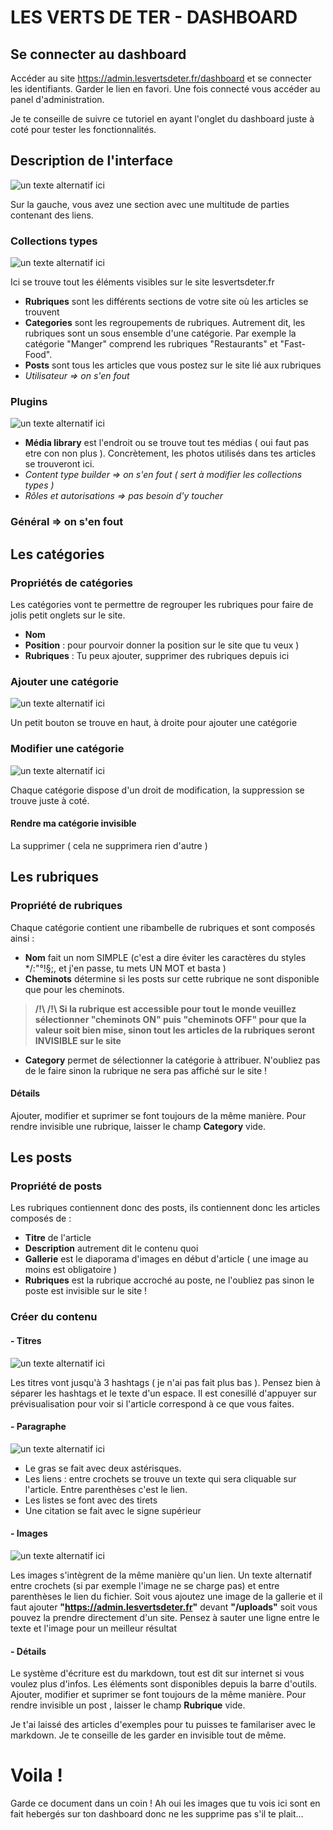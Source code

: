 # LES VERTS DE TER - DASHBOARD

## Se connecter au dashboard

Accéder au site https://admin.lesvertsdeter.fr/dashboard et se connecter les identifiants. Garder le lien en favori. Une fois connecté vous accéder au panel d'administration.

Je te conseille de suivre ce tutoriel en ayant l'onglet du dashboard juste à coté pour tester les fonctionnalités.


## Description de l'interface

![un texte alternatif ici](https://admin.lesvertsdeter.fr/uploads/dashboard_42a44772d5.png)

Sur la gauche, vous avez une section avec une multitude de parties contenant des liens.

### Collections types

![un texte alternatif ici](https://admin.lesvertsdeter.fr/uploads/collectiontypes_c778629344.png)

Ici se trouve tout les éléments visibles sur le site lesvertsdeter.fr
- **Rubriques** sont les différents sections de votre site où les articles se trouvent
- **Categories** sont les regroupements de rubriques. Autrement dit, les rubriques sont un sous ensemble d'une catégorie. Par exemple la catégorie "Manger" comprend les rubriques "Restaurants" et "Fast-Food".
- **Posts** sont tous les articles que vous postez sur le site lié aux rubriques 
- *Utilisateur => on s'en fout*

### Plugins

![un texte alternatif ici](https://admin.lesvertsdeter.fr/uploads/medialibrary_6e8cee26ec.png)

- **Média library** est l'endroit ou se trouve tout tes médias ( oui faut pas etre con non plus ). Concrètement, les photos utilisés dans tes articles se trouveront ici.
- *Content type builder => on s'en fout ( sert à modifier les collections types )*
- *Rôles et autorisations => pas besoin d'y toucher*

### Général => on s'en fout


## Les catégories

### Propriétés de catégories 

Les catégories vont te permettre de regrouper les rubriques pour faire de jolis petit onglets sur le site.
- **Nom**
- **Position** : pour pourvoir donner la position sur le site que tu veux )
- **Rubriques** : Tu peux ajouter, supprimer des rubriques depuis ici

### Ajouter une catégorie

![un texte alternatif ici](https://admin.lesvertsdeter.fr/uploads/addcategory_3dc5b2bd2c.png)

Un petit bouton se trouve en haut, à droite pour ajouter une catégorie

### Modifier une catégorie

![un texte alternatif ici](https://admin.lesvertsdeter.fr/uploads/modifycategory_025a43ff3f.png)

Chaque catégorie dispose d'un droit de modification, la suppression se trouve juste à coté.

#### Rendre ma catégorie invisible
La supprimer ( cela ne supprimera rien d'autre )

## Les rubriques

### Propriété de rubriques

Chaque catégorie contient une ribambelle de rubriques et sont composés ainsi :
- **Nom** fait un nom SIMPLE (c'est a dire éviter les caractères du styles */:"°!§;, et j'en passe, tu mets UN MOT et basta )
- **Cheminots** détermine si les posts sur cette rubrique ne sont disponible que pour les cheminots.
> **/!\ /!\ Si la rubrique est accessible pour tout le monde veuillez sélectionner "cheminots ON" puis "cheminots OFF" pour que la valeur soit bien mise, sinon tout les articles de la rubriques seront INVISIBLE sur le site**
- **Category** permet de sélectionner la catégorie à attribuer. N'oubliez pas de le faire sinon la rubrique ne sera pas affiché sur le site !

#### Détails
Ajouter,  modifier et suprimer se font toujours de la même manière. Pour rendre invisible une rubrique, laisser le champ **Category** vide.

## Les posts

### Propriété de posts

Les rubriques contiennent donc des posts, ils contiennent donc les articles composés de :
- **Titre** de l'article
- **Description** autrement dit le contenu quoi
- **Gallerie** est le diaporama d'images en début d'article ( une image au moins est obligatoire )
- **Rubriques** est la rubrique accroché au poste, ne l'oubliez pas sinon le poste est invisible sur le site !

### Créer du contenu 

#### - Titres

![un texte alternatif ici](https://admin.lesvertsdeter.fr/uploads/titres_143190deb8.png)

Les titres vont jusqu'à 3 hashtags ( je n'ai pas fait plus bas ). Pensez bien à séparer les hashtags et le texte d'un espace. Il est conesillé d'appuyer sur prévisualisation pour voir si l'article correspond à ce que vous faites.

#### - Paragraphe

![un texte alternatif ici](https://admin.lesvertsdeter.fr/uploads/paragraph_00a13b28ab.png)

- Le gras se fait avec deux astérisques.
- Les liens : entre crochets se trouve un texte qui sera cliquable sur l'article. Entre parenthèses c'est le lien.
- Les listes se font avec des tirets
- Une citation se fait avec le signe supérieur

#### - Images

![un texte alternatif ici](https://admin.lesvertsdeter.fr/uploads/images_3b080cd118.png)

Les images s'intègrent de la même manière qu'un lien. Un texte alternatif entre crochets (si par exemple l'image ne se charge pas) et entre parenthèses le lien du fichier.
Soit vous ajoutez une image de la gallerie et il faut ajouter **"https://admin.lesvertsdeter.fr"** devant **"/uploads"** soit vous pouvez la prendre directement d'un site.
Pensez à sauter une ligne entre le texte et l'image pour un meilleur résultat

#### - Détails

Le système d'écriture est du markdown, tout est dit sur internet si vous voulez plus d'infos.
Les éléments sont disponibles depuis la barre d'outils.
Ajouter,  modifier et suprimer se font toujours de la même manière. Pour rendre invisible un post , laisser le champ **Rubrique** vide.

Je t'ai laissé des articles d'exemples pour tu puisses te familariser avec le markdown. Je te conseille de les garder en invisible tout de même.


# Voila !
Garde ce document dans un coin !
Ah oui les images que tu vois ici sont en fait hebergés sur ton dashboard donc ne les supprime pas s'il te plait...
